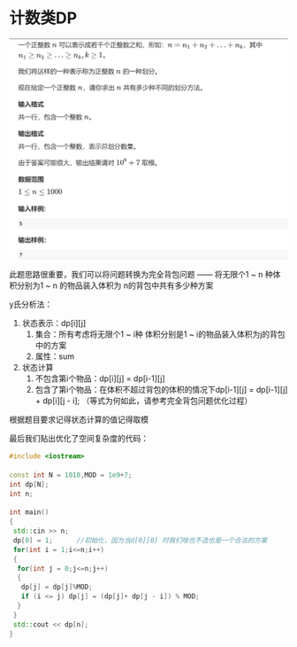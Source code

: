 # 计数类DP

![题一](./pic/Question1.png)

此题思路很重要，我们可以将问题转换为完全背包问题 —— 将无限个1 ~ n 种体积分别为1 ~ n 的物品装入体积为 n的背包中共有多少种方案

y氏分析法：

1. 状态表示：dp[i][j]
   1. 集合：所有考虑将无限个1 ~ i种 体积分别是1 ~ i的物品装入体积为j的背包中的方案
   2. 属性：sum
2. 状态计算
   1. 不包含第i个物品：dp[i][j] = dp[i-1][j]
   2. 包含了第i个物品：在体积不超过背包的体积的情况下dp[i-1][j] = dp[i-1][j] + dp[i][j - i]; （等式为何如此，请参考完全背包问题优化过程）

根据题目要求记得状态计算的值记得取模

最后我们贴出优化了空间复杂度的代码：

```cpp
#include <iostream>

const int N = 1010,MOD = 1e9+7;
int dp[N];
int n;

int main()
{
 std::cin >> n;
 dp[0] = 1;      //初始化，因为当d[0][0] 时我们啥也不选也是一个合法的方案
 for(int i = 1;i<=n;i++)
 {
  for(int j = 0;j<=n;j++)
  {
   dp[j] = dp[j]%MOD;
   if (i <= j) dp[j] = (dp[j]+ dp[j - i]) % MOD;
  }
 }
 std::cout << dp[n];
}
```
